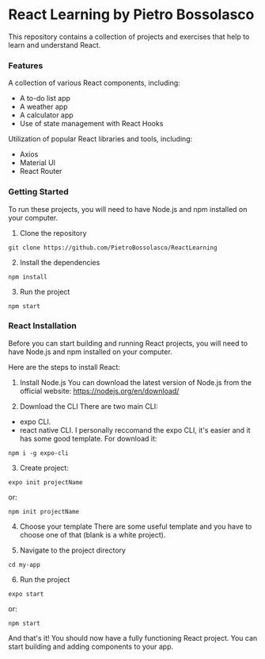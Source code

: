 # React Learning by Pietro Bossolasco
This repository contains a collection of projects and exercises that help to learn and understand React.

### Features
A collection of various React components, including:
* A to-do list app
* A weather app
* A calculator app
* Use of state management with React Hooks

Utilization of popular React libraries and tools, including:
* Axios
* Material UI
* React Router

### Getting Started
To run these projects, you will need to have Node.js and npm installed on your computer.

1. Clone the repository
```
git clone https://github.com/PietroBossolasco/ReactLearning
```

2. Install the dependencies
```
npm install
```

3. Run the project
```
npm start
```

### React Installation
Before you can start building and running React projects, you will need to have Node.js and npm installed on your computer.

Here are the steps to install React:

1. Install Node.js
You can download the latest version of Node.js from the official website: https://nodejs.org/en/download/

2. Download the CLI
There are two main CLI:
* expo CLI.
* react native CLI.
I personally reccomand the expo CLI, it's easier and it has some good template.
For download it:
```
npm i -g expo-cli
```

3. Create project:
```
expo init projectName
```
or:
```
npm init projectName
```

4. Choose your template
There are some useful template and you have to choose one of that (blank is a white project).

5. Navigate to the project directory

```
cd my-app
```

6. Run the project
```
expo start
```
or:
```
npm start
```

And that's it! You should now have a fully functioning React project. You can start building and adding components to your app.